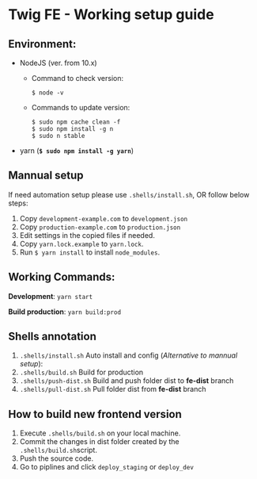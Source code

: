 # Twig FE - Working setup guide

## Environment:
- NodeJS (ver. from 10.x)
  - Command to check version:
    ```
    $ node -v
    ``` 
  - Commands to update version:
  
    ```
    $ sudo npm cache clean -f
    $ sudo npm install -g n
    $ sudo n stable
    ```
- yarn (__`$ sudo npm install -g yarn`__)

## Mannual setup 
  If need automation setup please use `.shells/install.sh`, OR follow below steps:
  1. Copy `development-example.com` to `development.json`
  2. Copy `production-example.com` to `production.json`
  3. Edit settings in the copied files if needed.
  4. Copy `yarn.lock.example` to `yarn.lock`.
  5. Run `$ yarn install` to install `node_modules`.

## Working Commands:

**Development**: `yarn start`

**Build production**: `yarn build:prod`

## Shells annotation
 1. `.shells/install.sh` Auto install and config (*Alternative to mannual setup*): 
 2. `.shells/build.sh` Build for production
 3. `.shells/push-dist.sh` Build and push folder dist to **fe-dist** branch 
 4. `.shells/pull-dist.sh` Pull folder dist from **fe-dist** branch  

## How to build new frontend version

1. Execute `.shells/build.sh` on your local machine.
2. Commit the changes in dist folder created by the `.shells/build.sh`script.
3. Push the source code.
4. Go to piplines and click `deploy_staging` or `deploy_dev`
